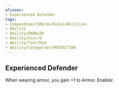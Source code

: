 ```yaml
---
aliases:
- Experienced Defender
tags:
- Compendium/CSRD/en/Rules/Abilities
- Ability
- Ability/ENABLER
- Ability/Cost/0
- Ability/Tier/Mid
- Ability/Categories/PROTECTION
---
```


  
## Experienced Defender  
When wearing armor, you gain +1 to Armor. Enabler. 